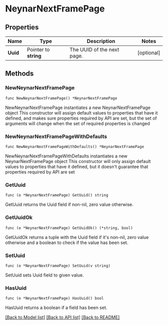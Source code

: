 # NeynarNextFramePage

## Properties

Name | Type | Description | Notes
------------ | ------------- | ------------- | -------------
**Uuid** | Pointer to **string** | The UUID of the next page. | [optional] 

## Methods

### NewNeynarNextFramePage

`func NewNeynarNextFramePage() *NeynarNextFramePage`

NewNeynarNextFramePage instantiates a new NeynarNextFramePage object
This constructor will assign default values to properties that have it defined,
and makes sure properties required by API are set, but the set of arguments
will change when the set of required properties is changed

### NewNeynarNextFramePageWithDefaults

`func NewNeynarNextFramePageWithDefaults() *NeynarNextFramePage`

NewNeynarNextFramePageWithDefaults instantiates a new NeynarNextFramePage object
This constructor will only assign default values to properties that have it defined,
but it doesn't guarantee that properties required by API are set

### GetUuid

`func (o *NeynarNextFramePage) GetUuid() string`

GetUuid returns the Uuid field if non-nil, zero value otherwise.

### GetUuidOk

`func (o *NeynarNextFramePage) GetUuidOk() (*string, bool)`

GetUuidOk returns a tuple with the Uuid field if it's non-nil, zero value otherwise
and a boolean to check if the value has been set.

### SetUuid

`func (o *NeynarNextFramePage) SetUuid(v string)`

SetUuid sets Uuid field to given value.

### HasUuid

`func (o *NeynarNextFramePage) HasUuid() bool`

HasUuid returns a boolean if a field has been set.


[[Back to Model list]](../README.md#documentation-for-models) [[Back to API list]](../README.md#documentation-for-api-endpoints) [[Back to README]](../README.md)


